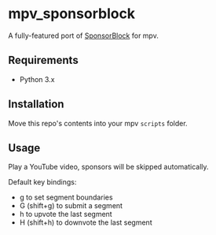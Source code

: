 # mpv_sponsorblock
A fully-featured port of [SponsorBlock](https://github.com/ajayyy/SponsorBlock) for mpv.

## Requirements
- Python 3.x

## Installation
Move this repo's contents into your mpv `scripts` folder.

## Usage
Play a YouTube video, sponsors will be skipped automatically.

Default key bindings:
- g to set segment boundaries
- G (shift+g) to submit a segment
- h to upvote the last segment
- H (shift+h) to downvote the last segment